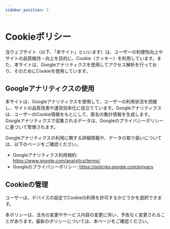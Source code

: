 ```yaml
---
sidebar_position: 3
---
```


# Cookieポリシー

当ウェブサイト（以下、「本サイト」といいます）は、ユーザーの利便性向上やサイトの品質維持・向上を目的に、Cookie（クッキー）を利用しています。また、本サイトは、Googleアナリティクスを使用してアクセス解析を行っており、そのためにCookieを使用しています。

## Googleアナリティクスの使用

本サイトは、Googleアナリティクスを使用して、ユーザーの利用状況を把握し、サイトの品質改善や運営効率化に役立てています。Googleアナリティクスは、ユーザーのCookie情報をもとにして、匿名の集計情報を生成します。Googleアナリティクスで収集されるデータは、Googleのプライバシーポリシーに基づいて管理されます。

Googleアナリティクスの利用に関する詳細情報や、データの取り扱いについては、以下のページをご確認ください。

- Googleアナリティクス利用規約: https://www.google.com/analytics/terms/
- Googleのプライバシーポリシー: https://policies.google.com/privacy

## Cookieの管理

ユーザーは、デバイスの設定でCookieの利用を許可するかどうかを選択できます。

本ポリシーは、法令の変更やサービス内容の変更に伴い、予告なく変更されることがあります。最新のポリシーについては、本ページをご確認ください。